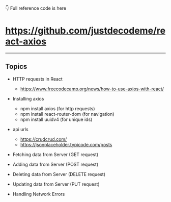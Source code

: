 👇 Full reference code is here
# https://github.com/justdecodeme/react-axios

--- 

## Topics

- HTTP requests in React

  - https://www.freecodecamp.org/news/how-to-use-axios-with-react/

- Installing axios

  - npm install axios (for http requests)
  - npm install react-router-dom (for navigation)
  - npm install uuidv4 (for unique ids)

- api urls

  - https://crudcrud.com/
  - https://jsonplaceholder.typicode.com/posts

- Fetching data from Server (GET request)
- Adding data from Server (POST request)
- Deleting data from Server (DELETE request)
- Updating data from Server (PUT request)

- Handling Network Errors

